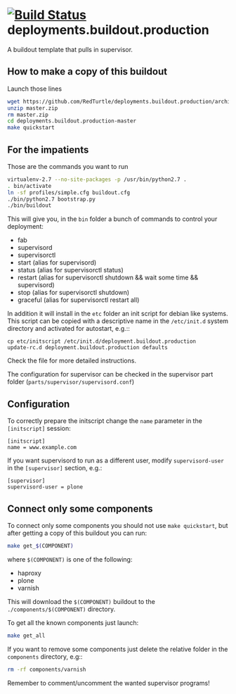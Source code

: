 [![Build Status](https://travis-ci.org/RedTurtle/deployments.buildout.production.png?branch=master)](https://travis-ci.org/RedTurtle/deployments.buildout.production)
deployments.buildout.production
===============================

A buildout template that pulls in supervisor.

How to make a copy of this buildout
-----------------------------------
Launch those lines
```bash
wget https://github.com/RedTurtle/deployments.buildout.production/archive/master.zip
unzip master.zip
rm master.zip
cd deployments.buildout.production-master
make quickstart
```

For the impatients
------------------
Those are the commands you want to run
```bash
virtualenv-2.7 --no-site-packages -p /usr/bin/python2.7 .
. bin/activate
ln -sf profiles/simple.cfg buildout.cfg
./bin/python2.7 bootstrap.py
./bin/buildout
```

This will give you, in the `bin` folder a bunch of commands to control your
deployment:
- fab
- supervisord
- supervisorctl
- start (alias for supervisord)
- status (alias for supervisorctl status)
- restart (alias for supervisorctl shutdown && wait some time && supervisord)
- stop (alias for supervisorctl shutdown)
- graceful (alias for supervisorctl restart all)

In addition it will install in the `etc` folder an init script for debian like
systems.
This script can be copied with a descriptive name in the `/etc/init.d` system
directory and activated for autostart, e.g.::
```
cp etc/initscript /etc/init.d/deployment.buildout.production
update-rc.d deployment.buildout.production defaults
```
Check the file for more detailed instructions.

The configuration for supervisor can be checked in the supervisor part
folder (`parts/supervisor/supervisord.conf`)

Configuration
-------------

To correctly prepare the initscript change the `name` parameter
in the `[initscript]` session:
```config
[initscript]
name = www.example.com
```

If you want supervisord to run as a different user,
modify `supervisord-user` in the `[supervisor]` section, e.g.:

```config
[supervisor]
supervisord-user = plone
```

Connect only some components
----------------------------
To connect only some components
you should not use `make quickstart`,
but after getting a copy of this buildout
you can run:

```bash
make get_$(COMPONENT)
```
where `$(COMPONENT)` is one of the following:
 * haproxy
 * plone
 * varnish

This will download the `$(COMPONENT)` buildout
to the `./components/$(COMPONENT)` directory.

To get all the known components just launch:
```bash
make get_all
```

If you want to remove some components
just delete the relative folder
in the `components` directory, e.g::
```bash
rm -rf components/varnish
```

Remember to comment/uncomment the wanted supervisor programs!
